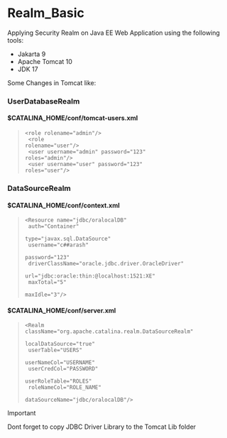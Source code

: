 # Realm_Basic

Applying Security Realm on Java EE Web Application
using the following tools:
- Jakarta 9
- Apache Tomcat 10
- JDK 17

Some Changes in Tomcat like:

### UserDatabaseRealm

#### $CATALINA_HOME/conf/tomcat-users.xml

><code>&lt;role rolename="admin"/><br>
&lt;role rolename="user"/><br>
&lt;user username="admin" password="123" roles="admin"/><br>
&lt;user username="user" password="123" roles="user"/></code>

### DataSourceRealm
#### $CATALINA_HOME/conf/context.xml

><code>&lt;Resource name="jdbc/oralocalDB"<br>
auth="Container"<br>
type="javax.sql.DataSource"<br>
username="c##arash"<br>
password="123"<br>
driverClassName="oracle.jdbc.driver.OracleDriver"<br>
url="jdbc:oracle:thin:@localhost:1521:XE"<br>
maxTotal="5"<br>
maxIdle="3"/></code>

#### $CATALINA_HOME/conf/server.xml

><code>&lt;Realm  className="org.apache.catalina.realm.DataSourceRealm"<br>
localDataSource="true"<br>
userTable="USERS"<br>
userNameCol="USERNAME"<br>
userCredCol="PASSWORD"<br>
userRoleTable="ROLES"<br>
roleNameCol="ROLE_NAME"<br>
dataSourceName="jdbc/oralocalDB"/></code>

> [!IMPORTANT]
> Dont forget to copy JDBC Driver Library to the Tomcat Lib folder